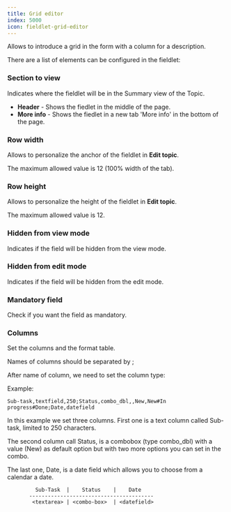 ```yaml
---
title: Grid editor
index: 5000
icon: fieldlet-grid-editor
---
```


Allows to introduce a grid in the form with a column for a description.

There are a list of elements can be configured in the fieldlet:

### Section to view

Indicates where the fieldlet will be in the Summary view of the Topic.

- **Header** - Shows the fiedlet in the middle of the page.
- **More info** - Shows the fiedlet in a new tab 'More info' in the bottom of the page.

### Row width

Allows to personalize the anchor of the fieldlet in **Edit topic**.

The maximum allowed value is 12 (100% width of the tab).

### Row height

Allows to personalize the height of the fieldlet in **Edit topic**.

The maximum allowed value is 12.

### Hidden from view mode

Indicates if the field will be hidden from the view mode.

### Hidden from edit mode

Indicates if the field will be hidden from the edit mode.

### Mandatory field

Check if you want the field as mandatory.

### Columns

Set the columns and the format table.

Names of columns should be separated by ;

After name of column, we need to set the column type:

Example:

    Sub-task,textfield,250;Status,combo_dbl,,New,New#In progress#Done;Date,datefield

In this example we set three columns. First one is a text column called Sub-task, limited to 250 characters.

The second column call Status, is a combobox (type combo_dbl) with a value (New) as default option but with two more
options you can set in the combo.

The last one, Date, is a date field which allows you to choose from a calendar a date.


             Sub-Task  |    Status    |    Date
           ----------------------------------------
            <textarea> | <combo-box>  | <datefield>
